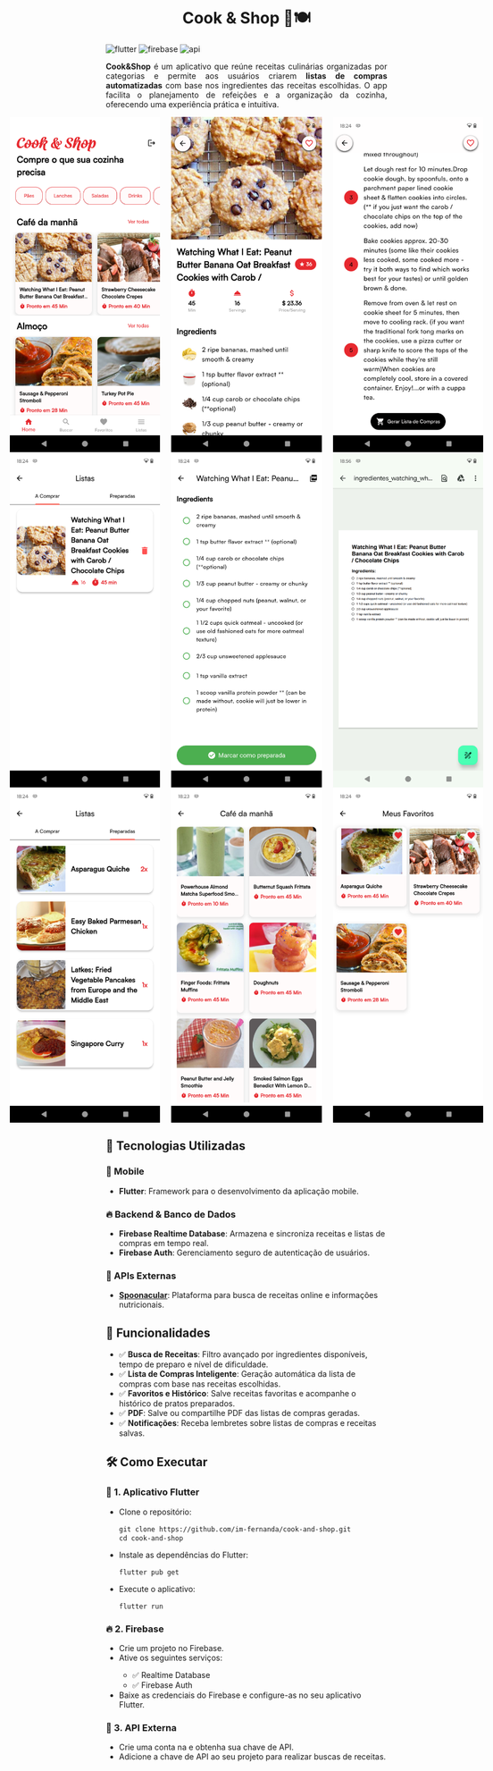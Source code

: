 [FLUTTER_BADGE]: https://img.shields.io/badge/Flutter-02569B?style=flat&logo=flutter&logoColor=white
[FIREBASE]: https://img.shields.io/badge/Firebase-FFCA28?style=flat&logo=Firebase&logoColor=white
[API]: https://img.shields.io/badge/API-REST%20%26%20Spoonacular-4CAF50?style=flat

<h1 align="center" style="font-weight: bold">Cook & Shop 🛒🍽️</h1>

![flutter][FLUTTER_BADGE]
![firebase][FIREBASE]
![api][API]

<p align="justify">
    <strong>Cook&Shop</strong> é um aplicativo que reúne receitas culinárias organizadas por categorias e permite 
    aos usuários criarem <strong>listas de compras automatizadas</strong> com base nos ingredientes das receitas escolhidas. 
    O app facilita o planejamento de refeições e a organização da cozinha, oferecendo uma experiência prática e intuitiva.
</p>

<div style="display: flex; gap: 20px; justify-content: center; align-items: center;">
  <img src="screenshots/1.png" alt="Texto alternativo" width="270" height="600">
  <img src="screenshots/2.png" alt="Texto alternativo" width="270" height="600">
  <img src="screenshots/2.2.png" alt="Texto alternativo" width="270" height="600">
</div>

<div style="display: flex; gap: 20px; justify-content: center; align-items: center;">
  <img src="screenshots/6.png" alt="Texto alternativo" width="270" height="600">
  <img src="screenshots/7.png" alt="Texto alternativo" width="270" height="600">
  <img src="screenshots/7.2.png" alt="Texto alternativo" width="270" height="600">
</div>

<div style="display: flex; gap: 20px; justify-content: center; align-items: center;">
  <img src="screenshots/8.png" alt="Texto alternativo" width="270" height="600">
  <img src="screenshots/3.png" alt="Texto alternativo" width="270" height="600">
  <img src="screenshots/4.png" alt="Texto alternativo" width="270" height="600">

</div>

<h2>🚀 Tecnologias Utilizadas</h2>

<h3>📱 Mobile</h3>
<ul>
    <li><strong>Flutter</strong>: Framework para o desenvolvimento da aplicação mobile.</li>
</ul>

<h3>🔥 Backend & Banco de Dados</h3>
<ul>
    <li><strong>Firebase Realtime Database</strong>: Armazena e sincroniza receitas e listas de compras em tempo real.</li>
    <li><strong>Firebase Auth</strong>: Gerenciamento seguro de autenticação de usuários.</li>
</ul>

<h3>🔗 APIs Externas</h3>
<ul>
   <li><strong><a href="https://spoonacular.com/food-api" target="_blank">Spoonacular</a></strong>: Plataforma para busca de receitas online e informações nutricionais.</li>
</ul>

<h2>📌 Funcionalidades</h2>
<ul>
    <li>✅ <strong>Busca de Receitas</strong>: Filtro avançado por ingredientes disponíveis, tempo de preparo e nível de dificuldade.</li>
    <li>✅ <strong>Lista de Compras Inteligente</strong>: Geração automática da lista de compras com base nas receitas escolhidas.</li>
    <li>✅ <strong>Favoritos e Histórico</strong>: Salve receitas favoritas e acompanhe o histórico de pratos preparados.</li>
    <li>✅ <strong>PDF</strong>: Salve ou compartilhe PDF das listas de compras geradas.</li>
    <li>✅ <strong>Notificações</strong>: Receba lembretes sobre listas de compras e receitas salvas.</li>
</ul>

<h2>🛠️ Como Executar</h2>

<h3>📱 1. Aplicativo Flutter</h3>
<ul>
    <li>Clone o repositório:</li>
    <pre><code>git clone https://github.com/im-fernanda/cook-and-shop.git
cd cook-and-shop</code></pre>
    <li>Instale as dependências do Flutter:</li>
    <pre><code>flutter pub get</code></pre>
    <li>Execute o aplicativo:</li>
    <pre><code>flutter run</code></pre>
</ul>

<h3>🔥 2. Firebase</h3>
<ul>
    <li>Crie um projeto no Firebase.</li>
    <li>Ative os seguintes serviços:</li>
    <ul>
        <li>✅ Realtime Database</li>
        <li>✅ Firebase Auth</li>
    </ul>
    <li>Baixe as credenciais do Firebase e configure-as no seu aplicativo Flutter.</li>
</ul>

<h3>🔗 3. API Externa</h3>
<ul>
    <li>Crie uma conta na e obtenha sua chave de API.</li>
    <li>Adicione a chave de API ao seu projeto para realizar buscas de receitas.</li>
</ul>
